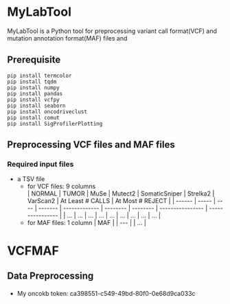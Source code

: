 # MyLabTool
MyLabTool is a Python tool for preprocessing variant call format(VCF) and mutation annotation format(MAF) files and 

## Prerequisite
```shell
pip install termcolor
pip install tqdm
pip install numpy
pip install pandas
pip install vcfpy
pip install seaborn
pip install oncodriveclust
pip install comut
pip install SigProfilerPlotting
```
## Preprocessing VCF files and MAF files
### Required input files
* a TSV file
   * for VCF files: 9 columns					
   | NORMAL | TUMOR | MuSe | Mutect2 | SomaticSniper | Strelka2 | VarScan2 | At Least # CALLS | At Most # REJECT |
   | ------ | ----- | ---- | ------- | ------------- | -------- | -------- | ---------------- | ---------------- |
   | ...    | ...   | ...  | ...     | ...           | ...      | ...      | ...              | ...              |
  * for MAF files: 1 column 
   | MAF |
   | --- |
   | ... |




# VCFMAF

## Data Preprocessing

####
* My oncokb token: ca398551-c549-49bd-80f0-0e68d9ca033c